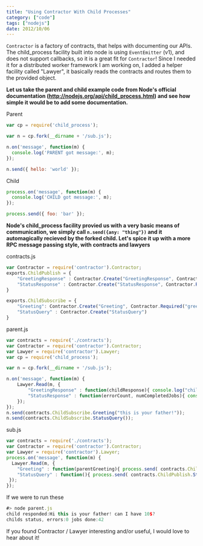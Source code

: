 ```yaml
---
title: "Using Contractor With Child Processes"
category: ["code"] 
tags: ["nodejs"]
date: 2012/10/06
---
```


`Contractor` is a factory of contracts, that helps with documenting our APIs.
The child_process facility built into node is using `EventEmitter` (v1), and does not support callbacks, so it is a great fit for `Contractor`!
Since I needed it for a distributed worker framework I am working on, I added a helper facility called "Lawyer", it basically reads the contracts and routes them to the provided object.

__Let us take the parent and child example code from Node's official documentation (http://nodejs.org/api/child_process.html) and see how simple it would be to add some documentation.__

Parent

```javascript
var cp = require('child_process');

var n = cp.fork(__dirname + '/sub.js');

n.on('message', function(m) {
  console.log('PARENT got message:', m);
});

n.send({ hello: 'world' });
```

Child

```javascript
process.on('message', function(m) {
  console.log('CHILD got message:', m);
});

process.send({ foo: 'bar' });
```

__Node's child_process facility provied us with a very basic means of communication, we simply call `n.send({any: "thing"})` and it automagically recieved by the forked child.  Let's spice it up with a more RPC message passing style, with contracts and lawyers__

contracts.js

```javascript
var Contractor = require('contractor').Contractor;
exports.ChildPublish = {
	"GreetingResponse" : Contractor.Create("GreetingResponse", Contractor.Required("childs greeting response")).
	"StatusResponse" : Contractor.Create("StatusResponse", Contractor.Required("errors count"), Contractor.Required("number of completed jobs"))
}

exports.ChildSubscribe = {
	"Greeting": Contractor.Create("Greeting", Contractor.Required("greeting word")),
	"StatusQuery" : Contractor.Create("StatusQuery")
}

```


parent.js

```javascript
var contracts = require('./contracts');
var Contractor = require('contractor').Contractor;
var Lawyer = require('contractor').Lawyer;
var cp = require('child_process');

var n = cp.fork(__dirname + '/sub.js');

n.on('message', function(m) {
	Lawyer.Read(m, {
		"GreetingResponse" : function(childResponse){ console.log("child responded:" + childResponse) },
		"StatusResponse" : function(errorCount, numCompletedJobs){ console.log("childs status, errors:"+errorCount+" jobs done:" + numCompletedJobs) }
	});
});
n.send(contracts.ChildSubscribe.Greeting("this is your father!"));
n.send(contracts.ChildSubscribe.StatusQuery());
```

sub.js

```javascript
var contracts = require('./contracts');
var Contractor = require('contractor').Contractor;
var Lawyer = require('contractor').Lawyer;
process.on('message', function(m) {
  Lawyer.Read(m, {
	"Greeting" : function(parentGreeting){ process.send( contracts.ChildPublish.GreetingResponse("Hi "+parentGreeting+" can I have 10$?")) },
	"StatusQuery" : function(){ process.send( contracts.ChildPublish.StatusResponse(0, 42) ) }
 });
});
```

If we were to run these

```javascript
#> node parent.js
child responded:Hi this is your father! can I have 10$?
childs status, errors:0 jobs done:42
```

If you found Contractor / Lawyer interesting and/or useful, I would love to hear about it!
